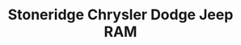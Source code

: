 ---
title: "Stoneridge Chrysler Dodge Jeep RAM"
url: /pleasanton/stoneridge-chrysler-dodge-jeep-ram/
shop: Autohaus
---